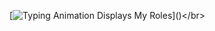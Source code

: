 [![Typing Animation Displays My Roles](https://readme-typing-svg.herokuapp.com?color=#ff0000&lines=Hello+I'm+karma+dope;Welcome+to+my+Github+profile;)]()</br>

